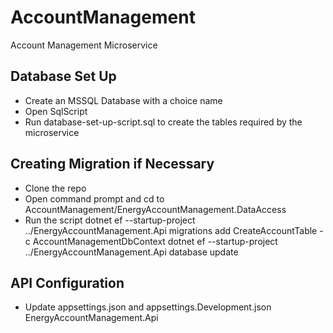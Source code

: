 # AccountManagement
Account Management Microservice

## Database Set Up
- Create an MSSQL Database with a choice name
- Open SqlScript
- Run database-set-up-script.sql to create the tables required by the microservice

## Creating Migration if Necessary
- Clone the repo
- Open command prompt and cd to AccountManagement/EnergyAccountManagement.DataAccess
- Run the script
  dotnet ef --startup-project ../EnergyAccountManagement.Api migrations add CreateAccountTable -c AccountManagementDbContext
  dotnet ef --startup-project ../EnergyAccountManagement.Api database update
  
## API Configuration
- Update appsettings.json and appsettings.Development.json EnergyAccountManagement.Api
